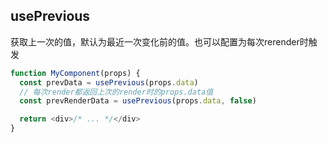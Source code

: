 ## usePrevious
获取上一次的值，默认为最近一次变化前的值。也可以配置为每次rerender时触发

```javascript
function MyComponent(props) {
  const prevData = usePrevious(props.data)
  // 每次render都返回上次的render时的props.data值
  const prevRenderData = usePrevious(props.data, false)

  return <div>/* ... */</div>
}
```
